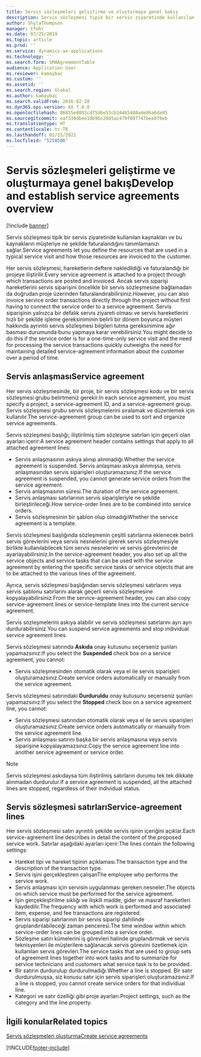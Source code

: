```yaml
---
title: Servis sözleşmeleri geliştirme ve oluşturmaya genel bakış
description: Servis sözleşmesi tipik bir servis ziyaretinde kullanılan kaynakları ve bu kaynakların müşteriye ne şekilde faturalandığını tanımlamanızı sağlar.
author: ShylaThompson
manager: tfehr
ms.date: 07/25/2019
ms.topic: article
ms.prod: ''
ms.service: dynamics-ax-applications
ms.technology: ''
ms.search.form: SMAAgreementTable
audience: Application User
ms.reviewer: kamaybac
ms.custom: ''
ms.assetid: ''
ms.search.region: Global
ms.author: kamaybac
ms.search.validFrom: 2016-02-28
ms.dyn365.ops.version: AX 7.0.0
ms.openlocfilehash: 86855e8893cdf5d6e53cb34465480ade06a6da95
ms.sourcegitcommit: eaf330dbee1db96c20d5ac479f007747bea079eb
ms.translationtype: HT
ms.contentlocale: tr-TR
ms.lasthandoff: 02/15/2021
ms.locfileid: "5258506"
---
```

# <a name="develop-and-establish-service-agreements-overview"></a><span data-ttu-id="25759-103">Servis sözleşmeleri geliştirme ve oluşturmaya genel bakış</span><span class="sxs-lookup"><span data-stu-id="25759-103">Develop and establish service agreements overview</span></span>

[!include [banner](../includes/banner.md)]

<span data-ttu-id="25759-104">Servis sözleşmesi tipik bir servis ziyaretinde kullanılan kaynakları ve bu kaynakların müşteriye ne şekilde faturalandığını tanımlamanızı sağlar.</span><span class="sxs-lookup"><span data-stu-id="25759-104">Service agreements let you define the resources that are used in a typical service visit and how those resources are invoiced to the customer.</span></span>

<span data-ttu-id="25759-105">Her servis sözleşmesi, hareketlerin deftere nakledildiği ve faturalandığı bir projeye iliştirilir.</span><span class="sxs-lookup"><span data-stu-id="25759-105">Every service agreement is attached to a project through which transactions are posted and invoiced.</span></span> <span data-ttu-id="25759-106">Ancak servis siparişi hareketlerini servis siparişini öncelikle bir servis sözleşmesine bağlamadan da doğrudan proje üzerinden faturalandırabilirsiniz.</span><span class="sxs-lookup"><span data-stu-id="25759-106">However, you can also invoice service order transactions directly through the project without first having to connect the service order to a service agreement.</span></span> <span data-ttu-id="25759-107">Servis siparişinin yalnızca bir defalık servis ziyareti olması ve servis hareketlerini hızlı bir şekilde işleme gereksiniminin belirli bir dönem boyunca müşteri hakkında ayrıntılı servis sözleşmesi bilgileri tutma gereksinimine ağır basması durumunda bunu yapmaya karar verebilirsiniz.</span><span class="sxs-lookup"><span data-stu-id="25759-107">You might decide to do this if the service order is for a one-time-only service visit and the need for processing the service transactions quickly outweighs the need for maintaining detailed service-agreement information about the customer over a period of time.</span></span>

## <a name="service-agreement"></a><span data-ttu-id="25759-108">Servis anlaşması</span><span class="sxs-lookup"><span data-stu-id="25759-108">Service agreement</span></span>

<span data-ttu-id="25759-109">Her servis sözleşmesinde, bir proje, bir servis sözleşmesi kodu ve bir servis sözleşmesi grubu belirtmeniz gerekir.</span><span class="sxs-lookup"><span data-stu-id="25759-109">In each service agreement, you must specify a project, a service-agreement ID, and a service-agreement group.</span></span> <span data-ttu-id="25759-110">Servis sözleşmesi grubu servis sözleşmelerini sıralamak ve düzenlemek için kullanılır.</span><span class="sxs-lookup"><span data-stu-id="25759-110">The service-agreement group can be used to sort and organize service agreements.</span></span>

<span data-ttu-id="25759-111">Servis sözleşmesi başlığı, iliştirilmiş tüm sözleşme satırları için geçerli olan ayarları içerir:</span><span class="sxs-lookup"><span data-stu-id="25759-111">A service agreement header contains settings that apply to all attached agreement lines:</span></span>

-  <span data-ttu-id="25759-112">Servis anlaşmasının askıya alınıp alınmadığı.</span><span class="sxs-lookup"><span data-stu-id="25759-112">Whether the service agreement is suspended.</span></span> <span data-ttu-id="25759-113">Servis anlaşması askıya alınmışsa, servis anlaşmasından servis siparişleri oluşturamazsınız.</span><span class="sxs-lookup"><span data-stu-id="25759-113">If the service agreement is suspended, you cannot generate service orders from the service agreement.</span></span>
-  <span data-ttu-id="25759-114">Servis anlaşmasının süresi.</span><span class="sxs-lookup"><span data-stu-id="25759-114">The duration of the service agreement.</span></span>
-  <span data-ttu-id="25759-115">Servis anlaşması satırlarının servis siparişleriyle ne şekilde birleştirileceği.</span><span class="sxs-lookup"><span data-stu-id="25759-115">How service-order lines are to be combined into service orders.</span></span>
-  <span data-ttu-id="25759-116">Servis sözleşmesinin bir şablon olup olmadığı</span><span class="sxs-lookup"><span data-stu-id="25759-116">Whether the service agreement is a template.</span></span>

<span data-ttu-id="25759-117">Servis sözleşmesi başlığında sözleşmenin çeşitli satırlarına eklenecek belirli servis görevlerini veya servis nesnelerini girerek servis sözleşmesiyle birlikte kullanılabilecek tüm servis nesnelerini ve servis görevlerini de ayarlayabilirsiniz.</span><span class="sxs-lookup"><span data-stu-id="25759-117">In the service-agreement header, you also set up all the service objects and service tasks that can be used with the service agreement by entering the specific service tasks or service objects that are to be attached to the various lines of the agreement.</span></span>

<span data-ttu-id="25759-118">Ayrıca, servis sözleşmesi başlığından servis sözleşmesi satırlarını veya servis şablonu satırlarını alarak geçerli servis sözleşmesine kopyalayabilirsiniz.</span><span class="sxs-lookup"><span data-stu-id="25759-118">From the service-agreement header, you can also copy service-agreement lines or service-template lines into the current service agreement.</span></span>

<span data-ttu-id="25759-119">Servis sözleşmelerini askıya alabilir ve servis sözleşmesi satırlarını ayrı ayrı durdurabilirsiniz.</span><span class="sxs-lookup"><span data-stu-id="25759-119">You can suspend service agreements and stop individual service agreement lines.</span></span>

<span data-ttu-id="25759-120">Servis sözleşmesi satırında **Askıda** onay kutusunu seçerseniz şunları yapamazsınız:</span><span class="sxs-lookup"><span data-stu-id="25759-120">If you select the **Suspended** check box on a service agreement, you cannot:</span></span>

-    <span data-ttu-id="25759-121">Servis sözleşmesinden otomatik olarak veya el ile servis siparişleri oluşturamazsınız.</span><span class="sxs-lookup"><span data-stu-id="25759-121">Create service orders automatically or manually from the service agreement.</span></span>

<span data-ttu-id="25759-122">Servis sözleşmesi satırındaki **Durduruldu** onay kutusunu seçerseniz şunları yapamazsınız:</span><span class="sxs-lookup"><span data-stu-id="25759-122">If you select the **Stopped** check box on a service agreement line, you cannot:</span></span>

-    <span data-ttu-id="25759-123">Servis sözleşmesi satırından otomatik olarak veya el ile servis siparişleri oluşturamazsınız.</span><span class="sxs-lookup"><span data-stu-id="25759-123">Create service orders automatically or manually from the service agreement line.</span></span>
-    <span data-ttu-id="25759-124">Servis anlaşması satırını başka bir servis anlaşmasına veya servis siparişine kopyalayamazsınız.</span><span class="sxs-lookup"><span data-stu-id="25759-124">Copy the service agreement line into another service agreement or service order.</span></span>


> [!NOTE]
> <span data-ttu-id="25759-125">Servis sözleşmesi askıdaysa tüm iliştirilmiş satırların durumu tek tek dikkate alınmadan durdurulur.</span><span class="sxs-lookup"><span data-stu-id="25759-125">If a service agreement is suspended, all the attached lines are stopped, regardless of their individual status.</span></span>

## <a name="service-agreement-lines"></a><span data-ttu-id="25759-126">Servis sözleşmesi satırları</span><span class="sxs-lookup"><span data-stu-id="25759-126">Service-agreement lines</span></span>

<span data-ttu-id="25759-127">Her servis sözleşmesi satırı ayrıntılı şekilde servis işinin içeriğini açıklar.</span><span class="sxs-lookup"><span data-stu-id="25759-127">Each service-agreement line describes in detail the content of the proposed service work.</span></span> <span data-ttu-id="25759-128">Satırlar aşağıdaki ayarları içerir:</span><span class="sxs-lookup"><span data-stu-id="25759-128">The lines contain the following settings:</span></span>

-  <span data-ttu-id="25759-129">Hareket tipi ve hareket tipinin açıklaması.</span><span class="sxs-lookup"><span data-stu-id="25759-129">The transaction type and the description of the transaction type.</span></span>
-  <span data-ttu-id="25759-130">Servis işini gerçekleştiren çalışan</span><span class="sxs-lookup"><span data-stu-id="25759-130">The employee who performs the service work.</span></span>
-  <span data-ttu-id="25759-131">Servis anlaşması için servisin uygulanması gereken nesneler.</span><span class="sxs-lookup"><span data-stu-id="25759-131">The objects on which service must be performed for the service agreement.</span></span>
-  <span data-ttu-id="25759-132">İşin gerçekleştirilme sıklığı ve ilişkili madde, gider ve masraf hareketleri kaydedilir.</span><span class="sxs-lookup"><span data-stu-id="25759-132">The frequency with which work is performed and associated item, expense, and fee transactions are registered.</span></span>
-  <span data-ttu-id="25759-133">Servis siparişi satırlarının bir servis siparişi dahilinde gruplandırılabileceği zaman penceresi.</span><span class="sxs-lookup"><span data-stu-id="25759-133">The time window within which service-order lines can be grouped into a service order.</span></span>
-  <span data-ttu-id="25759-134">Sözleşme satırı kümelerini iş görevleri halinde gruplandırmak ve servis teknisyenleri ile müşterilere sağlanacak servis görevini özetlemek için kullanılan servis görevleri.</span><span class="sxs-lookup"><span data-stu-id="25759-134">The service tasks that are used to group sets of agreement lines together into work tasks and to summarize for service technicians and customers what service task is to be provided.</span></span>
-  <span data-ttu-id="25759-135">Bir satırın durdurulup durdurulmadığı.</span><span class="sxs-lookup"><span data-stu-id="25759-135">Whether a line is stopped.</span></span> <span data-ttu-id="25759-136">Bir satır durdurulmuşsa, siz konusu satır için servis siparişleri oluşturamazsınız.</span><span class="sxs-lookup"><span data-stu-id="25759-136">If a line is stopped, you cannot create service orders for that individual line.</span></span>
-  <span data-ttu-id="25759-137">Kategori ve satır özelliği gibi proje ayarları.</span><span class="sxs-lookup"><span data-stu-id="25759-137">Project settings, such as the category and the line property.</span></span>

## <a name="related-topics"></a><span data-ttu-id="25759-138">İlgili konular</span><span class="sxs-lookup"><span data-stu-id="25759-138">Related topics</span></span>

[<span data-ttu-id="25759-139">Servis sözleşmeleri oluşturma</span><span class="sxs-lookup"><span data-stu-id="25759-139">Create service agreements</span></span>](create-service-agreements.md)


[!INCLUDE[footer-include](../../includes/footer-banner.md)]